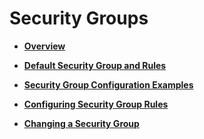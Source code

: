 # Security Groups<a name="EN-US_TOPIC_0140323151"></a>

-   **[Overview](security-groups-overview.md)**  

-   **[Default Security Group and Rules](default-security-group-and-rules.md)**  

-   **[Security Group Configuration Examples](security-group-configuration-examples.md)**  

-   **[Configuring Security Group Rules](configuring-security-group-rules.md)**  

-   **[Changing a Security Group](changing-a-security-group.md)**  


